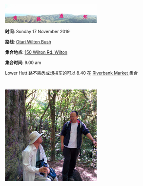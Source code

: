 ![skyline](_images/skyline2.png)


**时间**: Sunday  17 November 2019

**路线**: [Otari Wilton Bush](http://tracks.org.nz/track/show/572)

**集合地点**: [150 Wilton Rd, Wilton](https://www.google.co.nz/maps/place/150+Wilton+Rd,+Wilton,+Wellington+6012/@-41.272407,174.743272,15z/data=!4m13!1m7!3m6!1s0x0:0x0!2zNDHCsDE2JzAzLjMiUyAxNzTCsDQ1JzMwLjkiRQ!3b1!8m2!3d-41.2675833!4d174.7585833!3m4!1s0x6d38b1c41da0426b:0x77f025334849d259!8m2!3d-41.2678648!4d174.7577583)


**集合时间**: 9.00 am 

<div class="alert alert-warning">

Lower Hutt 路不熟悉或想拼车的可以 8.40 在 <a href="https://www.google.co.nz/maps/place/41%C2%B012'22.2%22S+174%C2%B054'22.3%22E/@-41.2061695,174.9048034,17z/data=!3m1!4b1!4m6!3m5!1s0x0:0x0!7e2!8m2!3d-41.2061716!4d174.9061796"> Riverbank Market  </a> 集合
</div>
<br/>





![wilton20151227](_images/wilton20151227.jpg)
